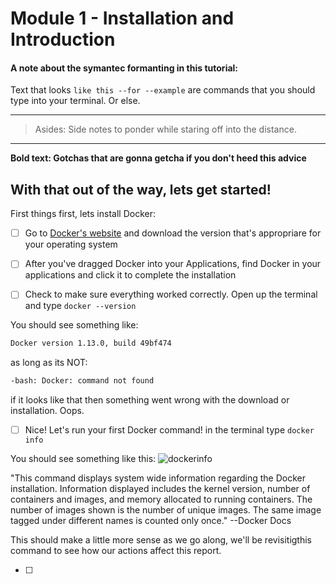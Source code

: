 # Module 1 - Installation and Introduction

#### A note about the symantec formanting in this tutorial:

Text that looks `like this --for --example` are commands that you should type into your terminal. Or else.

---
>Asides: Side notes to ponder while staring off into the distance.

---

**Bold text: Gotchas that are gonna getcha if you don't heed this advice**

## With that out of the way, lets get started!


First things first, lets install Docker:

- [ ] Go to [Docker's website](https://www.docker.com/products/docker) and download the version that's appropriare for your operating system

- [ ] After you've dragged Docker into your Applications, find Docker in your applications and click it to complete the installation

- [ ] Check to make sure everything worked correctly. Open up the terminal and type `docker --version`

You should see something like:
```sh
Docker version 1.13.0, build 49bf474
```
as long as its NOT:
```sh
-bash: Docker: command not found
```
if it looks like that then something went wrong with the download or installation. Oops.

- [ ] Nice! Let's run your first Docker command! in the terminal type `docker info`

You should see something like this: 
![dockerinfo](https://github.com/dylanlrrb/P-C-Y-Assets/blob/master/1/dockerinfo.png.png?raw=true)

"This command displays system wide information regarding the Docker installation. Information displayed includes the kernel version, number of containers and images, and memory allocated to running containers. The number of images shown is the number of unique images. The same image tagged under different names is counted only once." --Docker Docs

This should make a little more sense as we go along, we'll be revisitigthis command to see how our actions affect this report.



- [ ] 





